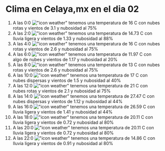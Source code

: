 # Clima en Celaya,mx en el dia 02

1. A las 0:0 !["icon weather"](http://openweathermap.org/img/w/04n.png) tenemos una temperatura de 16 C con nubes rotas y  vientos de 3.1 y nubosidad al 75%
1. A las 2:0 !["icon weather"](http://openweathermap.org/img/w/10n.png) tenemos una temperatura de 14.73 C con lluvia ligera y  vientos de 1.33 y nubosidad al 88%
1. A las 4:0 !["icon weather"](http://openweathermap.org/img/w/04n.png) tenemos una temperatura de 16 C con nubes rotas y  vientos de 2.6 y nubosidad al 75%
1. A las 6:0 !["icon weather"](http://openweathermap.org/img/w/02n.png) tenemos una temperatura de 11.97 C con algo de nubes y  vientos de 1.17 y nubosidad al 20%
1. A las 8:0 !["icon weather"](http://openweathermap.org/img/w/04n.png) tenemos una temperatura de 13 C con nubes rotas y  vientos de 2.6 y nubosidad al 75%
1. A las 10:0 !["icon weather"](http://openweathermap.org/img/w/03d.png) tenemos una temperatura de 17 C con nubes dispersas y  vientos de 1.5 y nubosidad al 40%
1. A las 12:0 !["icon weather"](http://openweathermap.org/img/w/04d.png) tenemos una temperatura de 21 C con nubes rotas y  vientos de 2.1 y nubosidad al 75%
1. A las 14:0 !["icon weather"](http://openweathermap.org/img/w/03d.png) tenemos una temperatura de 27.47 C con nubes dispersas y  vientos de 1.12 y nubosidad al 44%
1. A las 16:0 !["icon weather"](http://openweathermap.org/img/w/10d.png) tenemos una temperatura de 26.59 C con lluvia ligera y  vientos de 1.41 y nubosidad al 44%
1. A las 18:0 !["icon weather"](http://openweathermap.org/img/w/10d.png) tenemos una temperatura de 20.11 C con lluvia ligera y  vientos de 0.72 y nubosidad al 80%
1. A las 20:0 !["icon weather"](http://openweathermap.org/img/w/10n.png) tenemos una temperatura de 20.11 C con lluvia ligera y  vientos de 0.72 y nubosidad al 80%
1. A las 22:0 !["icon weather"](http://openweathermap.org/img/w/10n.png) tenemos una temperatura de 14.86 C con lluvia ligera y  vientos de 0.91 y nubosidad al 80%
